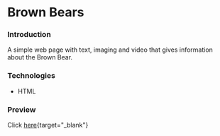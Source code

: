 # Brown Bears

### Introduction
A simple web page with text, imaging and video that gives information about the Brown Bear.

### Technologies
- HTML

### Preview
Click [here](https://htmlpreview.github.io/?https://github.com/MartynM1982/Brown_Bears/blob/1ac0894718e29331f07b609dd55a2a46e1749bee/Brown_Bears.html){target="_blank"}


